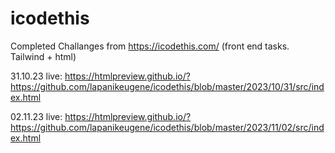 # icodethis
Completed Challanges from https://icodethis.com/ (front end tasks. Tailwind + html)



31.10.23
live: https://htmlpreview.github.io/?https://github.com/lapanikeugene/icodethis/blob/master/2023/10/31/src/index.html

02.11.23
live: https://htmlpreview.github.io/?https://github.com/lapanikeugene/icodethis/blob/master/2023/11/02/src/index.html

